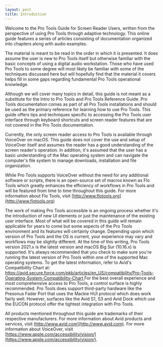 ```yaml
---
layout: post
title: Introduction
---
```


Welcome to the Pro Tools Guide for Screen Reader Users, written from the perspective of using Pro Tools through adaptive technology. This online guide features a series of articles consisting of  documentation organized into chapters along with audio examples.

<!--more-->

The material is meant to be read in the order in which it is presented. It does assume the user is new to Pro Tools itself but otherwise familiar with the basic concepts of using a digital audio workstation. Those who have used Pro Tools to some degree will most likely be familiar with some of the techniques discussed here but will hopefully find that the material it covers helps fill in some gaps regarding fundamental Pro Tools operational knowledge.

Although we will cover many topics in detail, this guide is not meant as a substitute for the Intro to Pro Tools and Pro Tools Reference Guide. Pro Tools documentation comes as part of all Pro Tools installations and should be used as the primary reference for learning how to use Pro Tools. This guide offers tips and techniques specific to accessing the Pro Tools user interface through keyboard shortcuts and screen reader features that are not covered in the Pro Tools documentation.

Currently, the only screen reader access to Pro Tools is available through VoiceOver on macOS. This guide does not cover the use and setup of VoiceOver itself and assumes the reader has a good understanding of the screen reader's operation. In addition, it's assumed that the user has a basic understanding of the Mac operating system and can navigate the computer's file system to manage downloads, installation and file organization.

While Pro Tools supports VoiceOver without the need for any additional software or scripts, there is an open-source set of macros known as Flo Tools which greatly enhances the efficiency of workflows in Pro Tools and will be featured from time to time throughout this guide. For more information about Flo Tools, visit [http://www.flotools.org](http://www.flotools.org)

The work of making Pro Tools accessible is an ongoing process whether it's the introduction of new UI elements or just the maintenance of the existing user interface. Most of what will be covered in this guide will remain applicable for years to come but some aspects of the Pro Tools environment and its features will certainly change. Depending upon which version of Pro Tools and the OS is current, your experience may vary and workflows may be slightly different. At the time of this writing, Pro Tools version 2021.x is the latest version and macOS Big Sur (10.16.x) is supported. It's always recommended that you check to make sure you're running the latest version of Pro Tools within one of the supported Mac operating systems. To get the latest information, refer to Avid's Compatibility Chart at:
[https://avid.secure.force.com/pkb/articles/en_US/compatibility/Pro-Tools-Operating-System-Compatibility-Chart
](https://avid.secure.force.com/pkb/articles/en_US/compatibility/Pro-Tools-Operating-System-Compatibility-Chart)
For the best overall experience and most comprehensive access to Pro Tools, a control surface is highly recommended. Pro Tools does support third-party hardware like the Presonus Fader Port that uses the Mackie HUI protocol which does work fairly well. However, surfaces like the Avid S1, S3 and Avid Dock which use the EUCON protocol offer the tightest integration with Pro Tools.  

All products mentioned throughout this guide are trademarks of their respective manufacturers. For more information about Avid products and services, visit [http://www.avid.com](http://www.avid.com). For more information about VoiceOver, visit [https://www.apple.com/accessibility/vision/](https://www.apple.com/accessibility/vision/).
